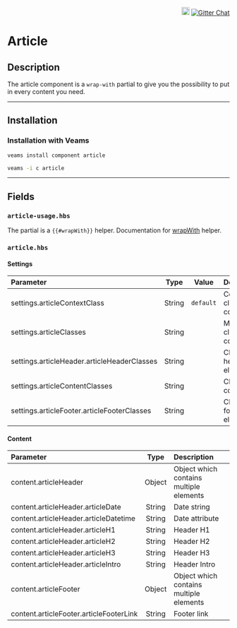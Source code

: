 <p align="right">
<a href="https://badge.fury.io/js/%40veams%2Fcomponent-article"><img src="https://badge.fury.io/js/%40veams%2Fcomponent-article.svg" alt="npm version" height="18"></a>
    <a href="https://gitter.im/Sebastian-Fitzner/Veams?utm_source=badge&utm_medium=badge&utm_campaign=pr-badge"><img src="https://badges.gitter.im/Sebastian-Fitzner/Veams.svg" alt="Gitter Chat" /></a>
</p>

# Article

## Description

The article component is a `wrap-with` partial to give you the possibility to put in every content you need. 

----------- 

## Installation 

### Installation with Veams

```bash
veams install component article
```
``` bash 
veams -i c article
```

----------- 

## Fields

### `article-usage.hbs`

The partial is a `{{#wrapWith}}` helper. Documentation for [wrapWith](https://github.com/Sebastian-Fitzner/mangony-hbs-helper-wrap-with) helper.

### `article.hbs`

#### Settings

| Parameter | Type | Value | Description |
|:--- | :---: |:---: | :--- |
| settings.articleContextClass | String | `default` | Context class of component. |
| settings.articleClasses | String |  | Modifier classes for component. |
| settings.articleHeader.articleHeaderClasses | String |  | Classes for header element. |
| settings.articleContentClasses | String |  | Classes for content div. |
| settings.articleFooter.articleFooterClasses | String |  | Classes for footer element. |


#### Content 

| Parameter | Type | Description |
|:--- | :---: | :--- |
| content.articleHeader | Object | Object which contains multiple elements |
| content.articleHeader.articleDate | String | Date string |
| content.articleHeader.articleDatetime | String | Date attribute |
| content.articleHeader.articleH1 | String | Header H1 |
| content.articleHeader.articleH2 | String | Header H2 |
| content.articleHeader.articleH3 | String | Header H3 |
| content.articleHeader.articleIntro | String | Header Intro |
| content.articleFooter | Object | Object which contains multiple elements |
| content.articleFooter.articleFooterLink | String | Footer link |
